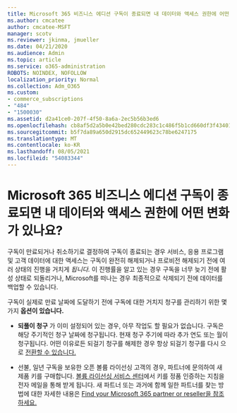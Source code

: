```yaml
---
title: Microsoft 365 비즈니스 에디션 구독이 종료되면 내 데이터와 액세스 권한에 어떤 변화가 있나요?
ms.author: cmcatee
author: cmcatee-MSFT
manager: scotv
ms.reviewer: jkinma, jmueller
ms.date: 04/21/2020
ms.audience: Admin
ms.topic: article
ms.service: o365-administration
ROBOTS: NOINDEX, NOFOLLOW
localization_priority: Normal
ms.collection: Adm_O365
ms.custom:
- commerce_subscriptions
- "484"
- "1500030"
ms.assetid: d2a41ce0-207f-4f50-8a6a-2ec5b56b3ed6
ms.openlocfilehash: cb8af5d2a5b0e42bed280cdc283c1c486f5b1cd660df3f4340159950395034e9
ms.sourcegitcommit: b5f7da89a650d2915dc652449623c78be6247175
ms.translationtype: MT
ms.contentlocale: ko-KR
ms.lasthandoff: 08/05/2021
ms.locfileid: "54083344"
---
```

# <a name="what-happens-to-my-data-and-access-when-my-microsoft-365-for-business-subscription-ends"></a>Microsoft 365 비즈니스 에디션 구독이 종료되면 내 데이터와 액세스 권한에 어떤 변화가 있나요?

구독이 만료되거나 취소하기로 결정하여 구독이 종료되는 경우 서비스, 응용 프로그램 및 고객 데이터에 대한 액세스는 구독이 완전히 해제되거나 프로비전 해제되기 전에 여러 상태의 진행을 거치게 *됩니다.* 이 진행률을 알고 있는 경우 구독을 너무 늦기 전에 활성 상태로 되돌리거나, Microsoft를 떠나는 경우 최종적으로 삭제되기 전에 데이터를 백업할 수 있습니다.
  
구독이 실제로 만료 날짜에 도달하기 전에 구독에 대한 거치지 청구를 관리하기 위한 몇 가지 **옵션이 있습니다.**
  
- **되풀이 청구** 가 이미 설정되어 있는 경우, 아무 작업도 할 필요가 없습니다. 구독은 해당 주기적인  청구 날짜에 청구됩니다. 현재 청구 주기에 따라 추가 연도 또는 월이 청구됩니다. 어떤 이유로든 되걸기  청구를 해제한 경우 항상 되걸기 청구를 다시 으로 [전환할 수 있습니다.](https://docs.microsoft.com/microsoft-365/commerce/subscriptions/renew-your-subscription#turn-recurring-billing-off-or-on)

- 선불, 일년 구독을 보유한 오픈 볼륨 라이선싱 고객의 경우, 파트너에 문의하여 새 제품 키를 구매합니다. [볼륨 라이선싱 서비스 센터](https://go.microsoft.com/fwlink/p/?LinkID=282016)에서 키를 정품 인증하는 지침을 전자 메일을 통해 받게 됩니다. 새 파트너 또는 과거에 함께 일한 파트너를 찾는 방법에 대한 자세한 내용은 [Find your Microsoft 365 partner or reseller을 참조하세요.](https://docs.microsoft.com/microsoft-365/admin/manage/find-your-partner-or-reseller)